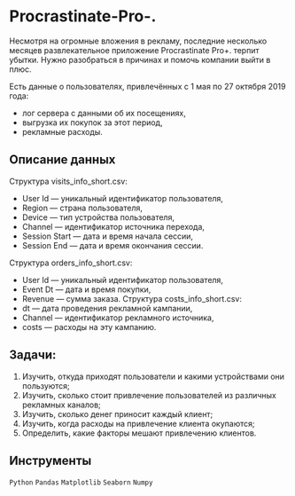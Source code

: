 # Procrastinate-Pro-.
Несмотря на огромные вложения в рекламу, последние несколько месяцев развлекательное приложение Procrastinate Pro+. терпит убытки. Нужно разобраться в причинах и помочь компании выйти в плюс.

Есть данные о пользователях, привлечённых с 1 мая по 27 октября 2019 года:
- лог сервера с данными об их посещениях,
- выгрузка их покупок за этот период,
- рекламные расходы.

## Описание данных

Структура visits_info_short.csv:
- User Id — уникальный идентификатор пользователя,
- Region — страна пользователя,
- Device — тип устройства пользователя,
- Channel — идентификатор источника перехода,
- Session Start — дата и время начала сессии,
- Session End — дата и время окончания сессии.

Структура orders_info_short.csv:
- User Id — уникальный идентификатор пользователя,
- Event Dt — дата и время покупки,
- Revenue — сумма заказа.
Структура costs_info_short.csv:
- dt — дата проведения рекламной кампании,
- Channel — идентификатор рекламного источника,
- costs — расходы на эту кампанию.

## Задачи:
1) Изучить, откуда приходят пользователи и какими устройствами они пользуются;
2) Изучить, сколько стоит привлечение пользователей из различных рекламных каналов;
3) Изучить, сколько денег приносит каждый клиент;
4) Изучить, когда расходы на привлечение клиента окупаются;
5) Определить, какие факторы мешают привлечению клиентов.

## Инструменты
`Python`
`Pandas`
`Matplotlib`
`Seaborn`
`Numpy`
